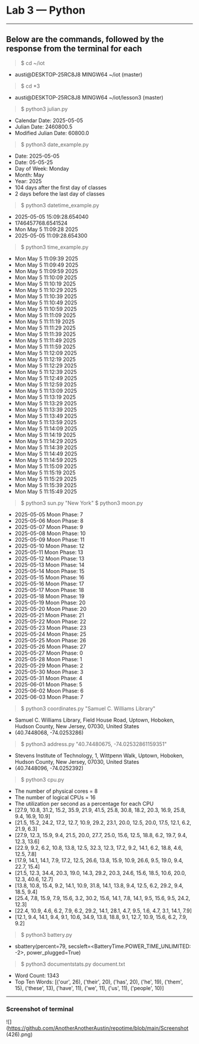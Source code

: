# Lab 3 — Python
---
## Below are the commands, followed by the response from the terminal for each
> $ cd ~/iot
- austi@DESKTOP-25RC8J8 MINGW64 ~/iot (master)

> $ cd *3
- austi@DESKTOP-25RC8J8 MINGW64 ~/iot/lesson3 (master)

> $ python3 julian.py
- Calendar Date: 2025-05-05
- Julian Date: 2460800.5
- Modified Julian Date: 60800.0

> $ python3 date_example.py
- Date: 2025-05-05
- Date: 05-05-25
- Day of Week: Monday
- Month: May
- Year: 2025
- 104 days after the first day of classes
- 2 days before the last day of classes

> $ python3 datetime_example.py
- 2025-05-05 15:09:28.654040
- 1746457768.6541524
- Mon May  5 11:09:28 2025
- 2025-05-05 11:09:28.654300

> $ python3 time_example.py
- Mon May  5 11:09:39 2025
- Mon May  5 11:09:49 2025
- Mon May  5 11:09:59 2025
- Mon May  5 11:10:09 2025
- Mon May  5 11:10:19 2025
- Mon May  5 11:10:29 2025
- Mon May  5 11:10:39 2025
- Mon May  5 11:10:49 2025
- Mon May  5 11:10:59 2025
- Mon May  5 11:11:09 2025
- Mon May  5 11:11:19 2025
- Mon May  5 11:11:29 2025
- Mon May  5 11:11:39 2025
- Mon May  5 11:11:49 2025
- Mon May  5 11:11:59 2025
- Mon May  5 11:12:09 2025
- Mon May  5 11:12:19 2025
- Mon May  5 11:12:29 2025
- Mon May  5 11:12:39 2025
- Mon May  5 11:12:49 2025
- Mon May  5 11:12:59 2025
- Mon May  5 11:13:09 2025
- Mon May  5 11:13:19 2025
- Mon May  5 11:13:29 2025
- Mon May  5 11:13:39 2025
- Mon May  5 11:13:49 2025
- Mon May  5 11:13:59 2025
- Mon May  5 11:14:09 2025
- Mon May  5 11:14:19 2025
- Mon May  5 11:14:29 2025
- Mon May  5 11:14:39 2025
- Mon May  5 11:14:49 2025
- Mon May  5 11:14:59 2025
- Mon May  5 11:15:09 2025
- Mon May  5 11:15:19 2025
- Mon May  5 11:15:29 2025
- Mon May  5 11:15:39 2025
- Mon May  5 11:15:49 2025

> $ python3 sun.py "New York"
> $ python3 moon.py
- 2025-05-05 Moon Phase: 7
- 2025-05-06 Moon Phase: 8
- 2025-05-07 Moon Phase: 9
- 2025-05-08 Moon Phase: 10
- 2025-05-09 Moon Phase: 11
- 2025-05-10 Moon Phase: 12
- 2025-05-11 Moon Phase: 13
- 2025-05-12 Moon Phase: 13
- 2025-05-13 Moon Phase: 14
- 2025-05-14 Moon Phase: 15
- 2025-05-15 Moon Phase: 16
- 2025-05-16 Moon Phase: 17
- 2025-05-17 Moon Phase: 18
- 2025-05-18 Moon Phase: 19
- 2025-05-19 Moon Phase: 20
- 2025-05-20 Moon Phase: 20
- 2025-05-21 Moon Phase: 21
- 2025-05-22 Moon Phase: 22
- 2025-05-23 Moon Phase: 23
- 2025-05-24 Moon Phase: 25
- 2025-05-25 Moon Phase: 26
- 2025-05-26 Moon Phase: 27
- 2025-05-27 Moon Phase: 0
- 2025-05-28 Moon Phase: 1
- 2025-05-29 Moon Phase: 2
- 2025-05-30 Moon Phase: 3
- 2025-05-31 Moon Phase: 4
- 2025-06-01 Moon Phase: 5
- 2025-06-02 Moon Phase: 6
- 2025-06-03 Moon Phase: 7

> $ python3 coordinates.py "Samuel C. Williams Library"
- Samuel C. Williams Library, Field House Road, Uptown, Hoboken, Hudson County, New Jersey, 07030, United States
- (40.7448068, -74.0253286)

> $ python3 address.py "40.74480675, -74.02532861159351"
- Stevens Institute of Technology, 1, Wittpenn Walk, Uptown, Hoboken, Hudson County, New Jersey, 07030, United States
- (40.7448096, -74.0252392)

> $ python3 cpu.py
- The number of physical cores =  8
- The number of logical CPUs =  16
- The utilization per second as a percentage for each CPU
- [27.9, 10.8, 31.2, 15.2, 35.9, 21.9, 41.5, 25.8, 30.8, 18.2, 20.3, 16.9, 25.8, 9.4, 16.9, 10.9]
- [21.5, 15.2, 24.2, 17.2, 12.7, 10.9, 29.2, 23.1, 20.0, 12.5, 20.0, 17.5, 12.1, 6.2, 21.9, 6.3]
- [27.9, 12.3, 15.9, 9.4, 21.5, 20.0, 27.7, 25.0, 15.6, 12.5, 18.8, 6.2, 19.7, 9.4, 12.3, 13.6]
- [22.9, 9.2, 6.2, 10.8, 13.8, 12.5, 32.3, 12.3, 17.2, 9.2, 14.1, 6.2, 18.8, 4.6, 12.5, 7.8]
- [17.9, 14.1, 14.1, 7.9, 17.2, 12.5, 26.6, 13.8, 15.9, 10.9, 26.6, 9.5, 19.0, 9.4, 22.7, 15.4]
- [21.5, 12.3, 34.4, 20.3, 19.0, 14.3, 29.2, 20.3, 24.6, 15.6, 18.5, 10.6, 20.0, 12.3, 40.6, 12.7]
- [13.8, 10.8, 15.4, 9.2, 14.1, 10.9, 31.8, 14.1, 13.8, 9.4, 12.5, 6.2, 29.2, 9.4, 18.5, 9.4]
- [25.4, 7.8, 15.9, 7.9, 15.6, 3.2, 30.2, 15.6, 14.1, 7.8, 14.1, 9.5, 15.6, 9.5, 24.2, 12.3]
- [22.4, 10.9, 4.6, 6.2, 7.9, 6.2, 29.2, 14.1, 28.1, 4.7, 9.5, 1.6, 4.7, 3.1, 14.1, 7.9]
- [12.1, 9.4, 14.1, 9.4, 9.1, 10.6, 34.9, 13.8, 18.8, 9.1, 12.7, 10.9, 15.6, 6.2, 7.9, 9.2]

> $ python3 battery.py
- sbattery(percent=79, secsleft=<BatteryTime.POWER_TIME_UNLIMITED: -2>, power_plugged=True)

> $ python3 documentstats.py document.txt
- Word Count: 1343
- Top Ten Words: [('our', 26), ('their', 20), ('has', 20), ('he', 19), ('them', 15), ('these', 13), ('have', 11), ('we', 11), ('us', 11), ('people', 10)]

---
### Screenshot of terminal
![](https://github.com/AnotherAnotherAustin/repotime/blob/main/Screenshot (426).png) 





